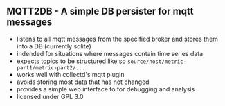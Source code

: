 ## MQTT2DB - A simple DB persister for mqtt messages


* listens to all mqtt messages from the specified broker and stores them
  into a DB (currently sqlite)
* indended for situations where messages contain time series data
* expects topics to be structured like so `source/host/metric-part1/metric-part2/...`
* works well with collectd's mqtt plugin
* avoids storing most data that has not changed
* provides a simple web interface to for debugging and analysis
* licensed under GPL 3.0



